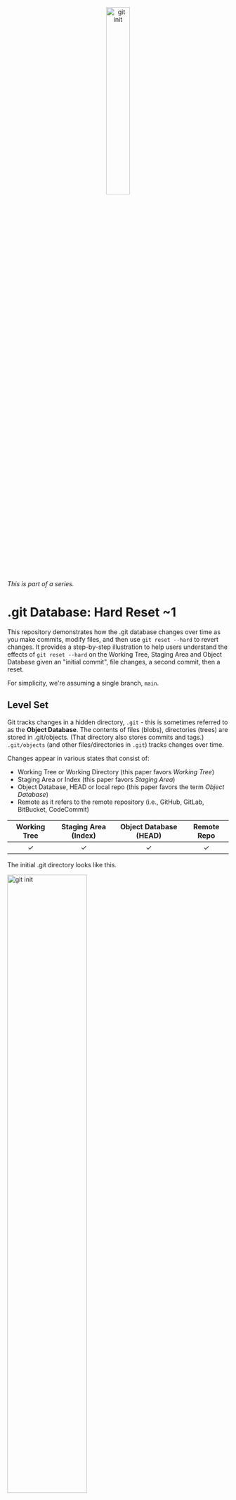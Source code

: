 <div style="text-align: center;">
  <img src="images/github-portfolio-db-series.png" alt="git init" width="33%">
</div>

*This is part of a series.*

# .git Database: Hard Reset ~1
This repository demonstrates how the .git database changes over time as you make commits, modify files, and then use `git reset --hard` to revert changes. It provides a step-by-step illustration to help users understand the effects of `git reset --hard` on the Working Tree, Staging Area and Object Database given an "initial commit", file changes, a second commit, then a reset.

For simplicity, we're assuming a single branch, `main`.

## Level Set
Git tracks changes in a hidden directory, `.git` - this is sometimes referred to as the **Object Database**. The contents of files (blobs), directories (trees) are stored in .git/objects. (That directory also stores commits and tags.) `.git/objects` (and other files/directories in `.git`) tracks changes over time.

 Changes appear in various states that consist of:
   - Working Tree or Working Directory (this paper favors *Working Tree*)
   - Staging Area or Index (this paper favors *Staging Area*)
   - Object Database, HEAD or local repo (this paper favors the term *Object Database*)
   - Remote as it refers to the remote repository (i.e., GitHub, GitLab, BitBucket, CodeCommit)

| Working Tree   | Staging Area (Index) | Object Database (HEAD) | Remote Repo |
|:--------------:|:--------------------:|:-----------------:|:-----------:|
|       ✓        |        ✓             |         ✓         |         ✓   |

The initial .git directory looks like this.

<img src="images/git-init.png" alt="git init" width="60%">

The *directories* that change in the `.git` folder (or are added) are:
```
- logs
- objects
- refs
```
The *files* that change in the `.git` folder (or are added) are:
```
- COMMIT_EDITMSG
- config
- index
- ORIG-HEAD
```
Given that, our analysis won't be concerned with:
```
- hooks (directory)
- info (directory)
- description (file)
- HEAD (file)
```
## Summary

## Detail
Each section will contain a brief analysis of the changes to both `.git` and the working tree.
#### Understanding `git init`
The initial `.git` directory looks like this.
<img src="images/git-init.png" alt="git init" width="60%">

Rather than discuss what each of these elements are, we'll discuss them in the context of changes over time.

#### Change #1 to the working tree `echo "README" > "README.md"`
Creating a new `README.md` file has no impact on `.git`.
<img src="images/working-tree-change-1.png" alt="working tree change 1">

#### Understanding `git add README.md`
This is a fairly important stage in the process, and one that some git "helper" tools gloss over.

Executing `git add README.md` impacts two items.
- An object is added to the `objects` subdirectory, e845566c06f9bf557d35e8292c37cf05d97a9769. This blob is the SHA-1 hash of metadata and the file contents.
- The `index` file is added. This file is tracking the changes you're introducing for a future commit.

> 📝 **Note**
> *We'll see this same object (e845566c06f9bf557d35e8292c37cf05d97a9769) in other repos in this series as the contents and metadata are the same.*

<img src="images/git-add-readme.png" alt="git add readme">

##### The e8 object
The object, `e845566c06f9bf557d35e8292c37cf05d97a9769`, is the result of applying SHA-1 to the README.md file. You can garner the same has value by using `git hash-object` on the file to understand how the hash is created. (There's a bit more to `git hash-object` than simply calculating the hash using `shasum` as it leverages metadata for its computation, specifically, `blob <size>\0<content>`.)

<img src="images/git-hash-object-readme.png" alt="git add readme" width="70%">

Note that Git uses the first two characters of the hash as the subdirectory to allow for more even distribution of folders. There are 256 possible combinations of the first two characters. (The math: each of the two characters can be a value 0-9, a-f, or a hex value. There are 16 values possible for each, so 16*16.)

##### The `index` file
The `index` file makes an appearance! This is an indication that we're introducing changes in our *Staging Area*. These changes are not yet committed. Think of the staging area as a place to jot down the files you are planning to commit. You can add files one at a time to organize your commit at a granular level (rather than just invoking `git add .` from the root folder in the project).

You can't `cat` the `.git/index` file obtaining any sensible results. However, you can run the following to understand the contents:

```bash
git ls-files --stage
```
So, we have our blob (`.git/objects` and an indication of what we want to commit `index`). Let's go ahead and commit these changes.

#### Understanding `git commit -m "Initial commit"`
With `git commit`, we see even more changes to the Object Database.

<img src="images/git-commit.png" alt="git commit">

- Our `e8` object remains intact, but we have two new objects beginning with `9b` and `c5`.
- `refs/heads` now has a file `main`.
- There's a new file, `COMMIT_EDITMSG`.
- The `index` file that was introduced in the prior step (`git add <filename>`) has changed.
- There's a new `logs` directory with several additions.

Let's look at each of these in turn.

##### `.git/objects` changes
Two new objects appear in the objects folder:
```bash
- 9bd9e28a95ee603c5e584689c84d6b9c4acee7cd
- c579c1f279dc5f12344387f49572b64049f4a8e1
```

We've covered the blob above, so won't consider that now.

We can use a shell utility, `git-discover-object-types.sh`, to iterate over the objects and discover their types. (*The shell script, `git-discover-object-types.sh`, is available in this repo: https://github.com/pgurnig/github-lab.*)

<img src="images/git-discover-object-types.png" alt="git discover object types">

We have two new types: a tree and a commit. Let's review each.

###### The tree object - new object
When we `git cat-file -p <hash>` on the tree, the output shows a reference to the prior `e84556` hash, which is our `README.md` file.

<img src="images/git-cat-tree-p-9bd9e2.png" alt="git cat tree">

###### The commit object - new object
When we `git cat-file -p <hash>` on the commit, the output shows the commit message with a reference to the hash of the root tree.

<img src="images/git-cat-commit-p-c579c1.png" alt="git cat commit">

<br />
<small>

> 📝 **Additional Info**
> Beyond the scope of this topic, but interesting to understand is reverse engineering the name of the tree. In the example above, `git cat-file -p` on the hash of the tree only shows information about the README blob, not the directory name associated to the tree. <br /><br />
> The following screenshot shows how we can arrive at the name of the directory by first getting the hash of the root tree, then plugging that into `git ls-tree`. Note that the example below is based on a different repo!<br /><br />
> <img src="images/git-get-directory-names.png" alt="git get directory names">

</small>

##### The new `logs/refs/heads/main` file
If we `cat` the contents of the file, we see something like this:
```
0000000000000000000000000000000000000000 c579c1f279dc5f12344387f49572b64049f4a8e1 J Doe <jdoe@example.com> 1729299335 -0700      commit (initial): Initial commit
```

Let's break down the elements:
- `0000000000000000000000000000000000000000`: This is the previous commit. All zeroes means that there was no previous commit.
- `c579c1f279dc5f12344387f49572b64049f4a8e1`: This commit that we saw above.
- `J Doe <jdoe@example.com>`: The name of the committer.
- `1729299335`: The UNIX timestamp.
- `commit (initial): Initial commit`: The initial commit message.


##### Introducing `COMMIT_EDITMSG`
Note that this is NOT the message we committed with.
<img src="images/git-commit-editmsg.png" alt="git commit edit msg">

Based on the script we ran, we actually ran `git commit -m "Initial commit"`. This file actually represents what appears in your editor of choice (vi for example) when you commit - it can temporarily store the contents of your commit message introduced to the editor. Since we introduced our commit message using the -m flag, the contents of the editor is actually blank.

##### `index` changes
lorem

##### The `logs` directory
lorem


#### Change #2 to the working tree `echo "Lorem ipsum" > "example.txt"`
#### Understanding `git add example.txt`
#### Understanding `git commit -m "Add example.txt"`
#### Understanding `git reset --hard HEAD~1`
